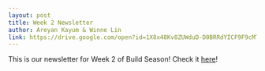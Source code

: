 ```yaml
---
layout: post
title: Week 2 Newsletter
author: Areyan Kayum & Winne Lin
link: https://drive.google.com/open?id=1X8x48Kv8ZUWduD-D0BRRdYICF9F9cMTG
---
```

This is our newsletter for Week 2 of Build Season! Check it [here](https://drive.google.com/open?id=1X8x48Kv8ZUWduD-D0BRRdYICF9F9cMTG)!
